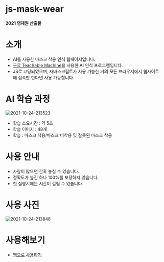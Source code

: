 # js-mask-wear
<b>2021 영재원 산출물</b><br>

# 소개
* AI를 사용한 마스크 착용 인식 웹페이지입니다.
* <a href="https://teachablemachine.withgoogle.com/">구글 Teachable Machine</a>을 사용한 AI 인식 프로그램입니다.
* JS로 코딩되었으며, 자바스크립트가 사용 가능한 거의 모든 브라우저에서 웹사이트에 접속만 한다면 사용 가능합니다.

# AI 학습 과정
<img src="https://i.ibb.co/D91P3zn/2021-10-24-213523.png" alt="2021-10-24-213523" border="0">

* 학습 소요시간 : 약 5초
* 학습 이미지 : 48개
* 학습 : 마스크 착용/마스크 미착용 및 잘못된 마스크 착용

# 사용 안내
* 사람이 많으면 간혹 놓칠 수 있습니다.
* 정확도가 높긴 하나 100%를 보장하지 않습니다.
* 첫 실행시에는 시간이 걸릴 수 있습니다.

# 사용 사진
<img src="https://i.ibb.co/JpzsyY1/2021-10-24-213848.png" alt="2021-10-24-213848" border="0">

# 사용해보기
* <a href="https://checkwearmask.netlify.app/">웹으로 사용하기</a>
